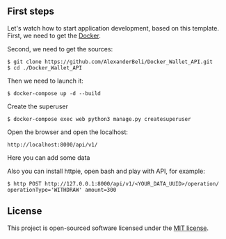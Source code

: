 
## First steps

Let's watch how to start application development, based on this template. First, we need to get the [Docker]('https://www.docker.com/get-started/').


Second, we need to get the sources:

```shell
$ git clone https://github.com/AlexanderBeli/Docker_Wallet_API.git
$ cd ./Docker_Wallet_API
```
Then we need to launch it:

```shell
$ docker-compose up -d --build
```

Create the superuser

```shell
$ docker-compose exec web python3 manage.py createsuperuser
```

Open the browser and open the localhost:

```shell
http://localhost:8000/api/v1/
```

Here you can add some data 

Also you can install httpie, open bash and play with API, for example:
```shell
$ http POST http://127.0.0.1:8000/api/v1/<YOUR_DATA_UUID>/operation/ operationType='WITHDRAW' amount=300
```


## License

This project is open-sourced software licensed under the [MIT license](https://opensource.org/licenses/MIT).

